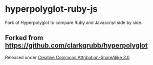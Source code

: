# hyperpolyglot-ruby-js
Fork of Hyperpolyglot to compare Ruby and Javascript side by side.

## Forked from https://github.com/clarkgrubb/hyperpolyglot
Released under [Creative Commons Attribution-ShareAlike 3.0](http://creativecommons.org/licenses/by-sa/3.0/)
